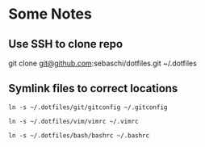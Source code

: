 # Some Notes
## Use SSH to clone repo
git clone git@github.com:sebaschi/dotfiles.git ~/.dotfiles

## Symlink files to correct locations
```
ln -s ~/.dotfiles/git/gitconfig ~/.gitconfig
```
```
ln -s ~/.dotfiles/vim/vimrc ~/.vimrc
```
```
ln -s ~/.dotfiles/bash/bashrc ~/.bashrc
```
